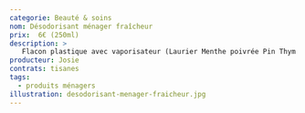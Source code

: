 ```yaml
---
categorie: Beauté & soins
nom: Désodorisant ménager fraîcheur
prix:  6€ (250ml)
description: >
   Flacon plastique avec vaporisateur (Laurier Menthe poivrée Pin Thym Verveine)
producteur: Josie
contrats: tisanes
tags: 
  - produits ménagers
illustration: desodorisant-menager-fraicheur.jpg
---
```


